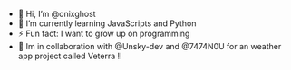- 👋 Hi, I’m @onixghost
- 🌱 I’m currently learning JavaScripts and Python
- ⚡ Fun fact: I want to grow up on programming
- 👫 Im in collaboration with @Unsky-dev and @7474N0U for an weather app project called Veterra !! 
